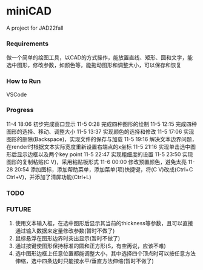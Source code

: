 # miniCAD
A project for JAD22fall
### Requirements
做一个简单的绘图工具，以CAD的方式操作，能放置直线、矩形、圆和文字，能选中图形，修改参数，如颜色等，能拖动图形和调整大小，可以保存和恢复

### How to Run
VSCode

### Progress
11-4 18:06 初步完成窗口显示 
11-5 0:28 完成四种图形的绘制
11-5 12:15 完成四种图形的选择、移动、调整大小
11-5 13:37 实现颜色的选择和修改
11-5 17:06 实现图形的删除(Backspace)，实现文件的保存与加载
11-5 19:16 解决文本边界问题，在render时根据文本实际宽度重新设置右端点的x坐标
11-5 21:16 实现单击选中图形后显示边框以及两个key point
11-5 22:47 实现粗细度的设置
11-5 23:50 实现图形的复制粘贴(C V)，采用粘贴板形式
11-6 00:00 修改预置颜色，避免太亮
11-28 20:54 添加图标，添加帮助菜单，添加菜单(项)快捷键，将(C V)改成(Ctrl+C Ctrl+V)，并添加了清屏功能(Ctrl+L)

### TODO

### FUTURE
1. 使用文本输入框，在选中图形后显示其当前的thickness等参数，且可以直接通过输入数据来定量修改参数(暂时不做了)
2. 鼠标悬浮在图形边界时突出显示(暂时不做了)
3. 通过按键使图形保持标准的圆和正方形(S，有空再说，应该不难)
4. 选中图形边框上任意位置都能调整大小，其中选择四个顶点时可以按任意方法伸缩，选中四条边时只能按水平/垂直方法伸缩(暂时不做了)